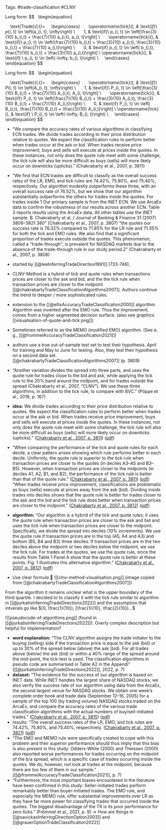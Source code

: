 Tags: #trade-classification #CLNV 

Long form:
$$
  \begin{equation}

    \text{Trade}_{i,t}=
    \begin{cases}
      \operatorname{tick}(), & \text{if}\ p_{i, t} \in \left(a_{i, t}, \infty\right) \\
      1, & \text{if}\ p_{i, t} \in \left[\frac{3}{10} b_{i,t} + \frac{7}{10} a_{i,t}, a_{i, t}\right] \\
      \operatorname{tick}(), & \text{if}\ p_{i, t} \in \left(\frac{7}{10} b_{i,t} + \frac{3}{10} a_{i,t}, \frac{3}{10} b_{i,t} + \frac{7}{10} a_{i,t}\right) \\
      0, & \text{if} p_{i, t} \in \left[ b_{i,t}, \frac{7}{10} b_{i,t} + \frac{3}{10} a_{i,t}\right] \\
	  \operatorname{tick}(), & \text{if} \ p_{i, t} \in \left(-\infty, b_{i, t}\right) \\
    \end{cases}
  \end{equation}
$$


Long form:
$$
  \begin{equation}

    \text{Trade}_{i,t}=
    \begin{cases}
      \operatorname{tick}(), & \text{if}\ P_{i, t} \in \left(A_{i, t}, \infty\right) \\
      1, & \text{if}\ P_{i, t} \in \left[\frac{3}{10} B_{i,t} + \frac{7}{10} A_{i,t}, A_{i, t}\right] \\
      \operatorname{tick}(), & \text{if}\ P_{i, t} \in \left(\frac{7}{10} B_{i,t} + \frac{3}{10} A_{i,t}, \frac{3}{10} B_{i,t} + \frac{7}{10} A_{i,t}\right) \\
      0, & \text{if} P_{i, t} \in \left[ B_{i,t}, \frac{7}{10} B_{i,t} + \frac{3}{10} A_{i,t}\right] \\
	  \operatorname{tick}(), & \text{if} \ P_{i, t} \in \left(-\infty, B_{i, t}\right) \\
    \end{cases}
  \end{equation}
$$


- “We compare the accuracy rates of various algorithms in classifying ECN trades. We divide trades according to their price distribution relative to quotes. We expect the classification rules to perform better when trades occur at the ask or bid. When trades receive price improvement, buys and sells will execute at prices inside the quotes. In these instances, not only does the quote rule meet with some challenge, the tick rule will also be more difficult as buys (sells) will more likely occur on downticks (upticks).” (Chakrabarty et al., 2007, p. 3811)

- “We find that ECN trades are difficult to classify as the overall success rates of the LR, EMO, and tick rules are 74.42%, 75.80%, and 75.40%, respectively. Our algorithm modestly outperforms these three, with an overall success rate of 76.52%, but we show that our algorithm substantially outperforms the others for trades inside the quotes. For trades inside 1 Our primary sample is from the INET ECN. We use ArcaEx data to confirm the robustness of our results across another ECN. Table 3 reports results using the ArcaEx data. All other tables use the INET sample. B. Chakrabarty et al. / Journal of Banking & Finance 31 (2007) 3806–3821 380” (Chakrabarty et al., 2007, p. 3807) “the quotes our success rate is 76.32% compared to 71.85% for the LR rule and 71.35% for both the tick and EMO rules. We also find that a significant proportion of trades execute outside the quotes. This phenomenon, called a ‘‘trade-through’’, is prevalent for NASDAQ markets due to the absence of the trade-through rule in our study period.2” (Chakrabarty et al., 2007, p. 3808)

- started by [[@leeInferringTradeDirection1991]] (733-746),
- CLNV-Method is a hybrid of tick and quote rules when transactions prices are closer to the ask and bid, and the the tick rule when transaction prices are closer to the midpoint [[@chakrabartyTradeClassificationAlgorithms2007]]. Authors continue the trend to deeper / more sophisticated rules.
- extension to the [[@ellisAccuracyTradeClassification2000]] algorithm. Algorithm was invented after the EMO rule. Thus the improvement, comes from a higher segmented decision surface. (also see graphics [[visualisation-of-quote-and-tick.png]])
- Sometimes referred to as the MEMO (modified EMO) algorithm. (See e. g., [[@frommelAccuracyTradeClassification2021]]) 
- authors use a true out-of-sample test set to test their hypothesis. April for training and May to June for testing. Also, they test their hypothesis on a second data set. [[@chakrabartyTradeClassificationAlgorithms2007]] (p. 3809)
- “Another variation divides the spread into three parts, and uses the quote rule for trades close to the bid and ask, while applying the tick rule to the 20% band around the midpoint, and for trades outside the spread (Chakrabarty et al., 2007, “CLNV”). We use these three algorithms, in addition to the tick rule, to compare with BVC.” (Pöppe et al., 2016, p. 167)
- **idea:** We divide trades according to their price distribution relative to quotes. We expect the classification rules to perform better when trades occur at the ask or bid. When trades receive price improvement, buys and sells will execute at prices inside the quotes. In these instances, not only does the quote rule meet with some challenge, the tick rule will also be more difficult as buys (sells) will more likely occur on downticks (upticks).” ([Chakrabarty et al., 2007, p. 3811](zotero://select/library/items/XSSKWNCJ)) ([pdf](zotero://open-pdf/library/items/VQAL9PWT?page=6&annotation=6NIJNJ58)) 
- “When comparing the performance of the tick and quote rules for each decile, a clear pattern arises showing which rule performs better in each decile. Uniformly, the quote rule is superior to the tick rule when transaction prices are closer to the quotes (in deciles A3–A5 and B3–B5). However, when transaction prices are closer to the midpoints (in deciles A1, A2, B1, and B2), the performance of the tick rule is better than that of the quote rule.” ([Chakrabarty et al., 2007, p. 3811](zotero://select/library/items/XSSKWNCJ)) ([pdf](zotero://open-pdf/library/items/VQAL9PWT?page=6&annotation=NEYHHSVW)) “When trades receive price improvement, classifications are problematic as buys (sells) execute at prices away from the ask (bid). Dividing inside trades into deciles shows that the quote rule is better for trades closer to the ask and the bid and the tick rule does better when transaction prices are closer to the midpoint.” ([Chakrabarty et al., 2007, p. 3812](zotero://select/library/items/XSSKWNCJ)) ([pdf](zotero://open-pdf/library/items/VQAL9PWT?page=7&annotation=ASB83EBG))
- **algorithm:** “Our algorithm is a hybrid of the tick and quote rules; it uses the quote rule when transaction prices are closer to the ask and bid and uses the tick rule when transaction prices are closer to the midpoint. Specifically, we divide the spread into deciles (10% increments). We use the quote rule if transaction prices are in the top (A5, A4 and A3) and bottom (B5, B4 and B3) three deciles. If transaction prices are in the two deciles above the midpoint or two deciles below the midpoint, we use the tick rule. For trades at the quotes, we use the quote rule, since the results from Table 1 Panel A show that the quote rule is better at these points. Fig. 1 illustrates this alternative algorithm.” ([Chakrabarty et al., 2007, p. 3812](zotero://select/library/items/XSSKWNCJ)) ([pdf](zotero://open-pdf/library/items/VQAL9PWT?page=7&annotation=4QD7Q4NX))
- Use clear formula 🟰
![[clnv-method-visualisation.png]]
(image copied from [[@chakrabartyTradeClassificationAlgorithms2007]])

From the algorithm it remains unclear what is the upper boundary of the third quartile. I decided to to classify it with the tick rule similar to algorithm in [[@jurkatisInferringTradeDirections2022]] and the assumption that intverals go like $[0, \frac{1}{10}), [\frac{1}{10}, \frac{2}{10})...$ 

![[pseudocode-of-algorithms.png]]
(found in [[@jurkatisInferringTradeDirections2022]]). Overly complex description but helpful for implementation?


- **word explanation:** “The CLNV algorithm assigns the trade initiator to the buying (selling) side if the transaction price is equal to the ask (bid) or up to 30% of the spread below (above) the ask (bid). For all trades above (below) the ask (bid) or within a 40% range of the spread around the mid-point, the tick-test is used. The classification algorithms in pseudo code are summarised in Table A2 in the Appendi” ([[@jurkatisInferringTradeDirections2022]], 2022, p. 7)
- **dataset:** “The evidence for the success of our algorithm is based on INET data. While INET handles the largest share of NASDAQ stocks, we also verify the success rate of our algorithm using data from the ArcaEx, the second largest venue for NASDAQ stocks. We obtain one week’s complete order book and trade data (September 12–16, 2005) for a sample of the top 100 (by trading volume) NASDAQ stocks traded on the ArcaEx, and compare the accuracy rates of the various trade classification algorithms with the actual numbers of buy/sell-initiated trades.” ([Chakrabarty et al., 2007, p. 3815](zotero://select/library/items/XSSKWNCJ)) ([pdf](zotero://open-pdf/library/items/VQAL9PWT?page=10&annotation=XIFPZQET))
- results: “The overall success rates of the LR, EMO, and tick rules are 74.42%, 75.80%, and 75.40%, respectively.  ([Chakrabarty et al., 2007, p. 3821](zotero://select/library/items/XSSKWNCJ)) ([pdf](zotero://open-pdf/library/items/VQAL9PWT?page=16&annotation=I4A9CCUN))
- “The EMO and MEMO rule were specifically created to cope with this problem and their superior performance should thus imply that this bias is also present in this study. Odders-White (2000) and Theissen (2000) also reported worse performances for trades occurring on the midpoint of the b/a spread, which is a specific case of trades occurring inside the quotes. We do, however, not look at trades at the midpoint, because there are too few of them in our sample.” ([[@frommelAccuracyTradeClassification2021]], p. 7)
- “Furthermore, the most important biases encountered in the literature have been confirmed in this study: Seller-initiated trades perform remarkably better than buyer-initiated trades. The EMO rule, and especially the MEMO rule, offer substantial improvements over LR as they have far more power for classifying trades that occurred inside the quotes. The biggest disadvantage of the TR is its poor performance for zero ticks.” (Frömmel et al., 2021, p. 9) -> How are things in [[@savickasInferringDirectionOption2003]] and [[@grauerOptionTradeClassification2022]]




